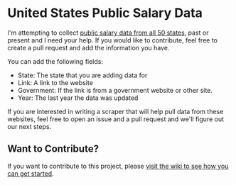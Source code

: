 # United States Public Salary Data

I'm attempting to collect [public salary data from all 50 states](states.md), past or present
and I need your help. If you would like to contribute, feel free to create a
pull request and add the information you have.

You can add the following fields:

* State: The state that you are adding data for
* Link: A link to the website
* Government: If the link is from a government website or other site.
* Year: The last year the data was updated

If you are interested in writing a scraper that will help pull data from these
websites, feel free to open an issue and a pull request and we'll figure out
our next steps.

## Want to Contribute?

If you want to contribute to this project, please [visit the wiki to see how you can get started](https://github.com/chipoglesby/publicSalaryData/wiki/How-To-Contribute).
